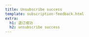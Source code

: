 ```yaml
---
title: Unsubscribe success
template: subscription-feedback.html
extra:
  h1: 退订成功
  h2: unsubscribe success
---
```


